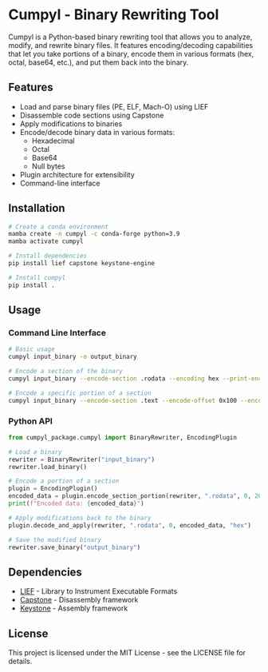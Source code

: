 # Cumpyl - Binary Rewriting Tool

Cumpyl is a Python-based binary rewriting tool that allows you to analyze, modify, and rewrite binary files. It features encoding/decoding capabilities that let you take portions of a binary, encode them in various formats (hex, octal, base64, etc.), and put them back into the binary.

## Features

- Load and parse binary files (PE, ELF, Mach-O) using LIEF
- Disassemble code sections using Capstone
- Apply modifications to binaries
- Encode/decode binary data in various formats:
  - Hexadecimal
  - Octal
  - Base64
  - Null bytes
- Plugin architecture for extensibility
- Command-line interface

## Installation

```bash
# Create a conda environment
mamba create -n cumpyl -c conda-forge python=3.9
mamba activate cumpyl

# Install dependencies
pip install lief capstone keystone-engine

# Install cumpyl
pip install .
```

## Usage

### Command Line Interface

```bash
# Basic usage
cumpyl input_binary -o output_binary

# Encode a section of the binary
cumpyl input_binary --encode-section .rodata --encoding hex --print-encoded

# Encode a specific portion of a section
cumpyl input_binary --encode-section .text --encode-offset 0x100 --encode-length 32 --encoding base64
```

### Python API

```python
from cumpyl_package.cumpyl import BinaryRewriter, EncodingPlugin

# Load a binary
rewriter = BinaryRewriter("input_binary")
rewriter.load_binary()

# Encode a portion of a section
plugin = EncodingPlugin()
encoded_data = plugin.encode_section_portion(rewriter, ".rodata", 0, 20, "hex")
print(f"Encoded data: {encoded_data}")

# Apply modifications back to the binary
plugin.decode_and_apply(rewriter, ".rodata", 0, encoded_data, "hex")

# Save the modified binary
rewriter.save_binary("output_binary")
```

## Dependencies

- [LIEF](https://lief.quarkslab.com/) - Library to Instrument Executable Formats
- [Capstone](https://www.capstone-engine.org/) - Disassembly framework
- [Keystone](https://www.keystone-engine.org/) - Assembly framework

## License

This project is licensed under the MIT License - see the LICENSE file for details.